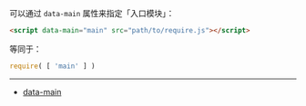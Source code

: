 可以通过 `data-main` 属性来指定「入口模块」：

```html
<script data-main="main" src="path/to/require.js"></script>
```

等同于：

```js
require( [ 'main' ] )
```

---

- [data-main](http://requirejs.org/docs/api.html#data-main)
